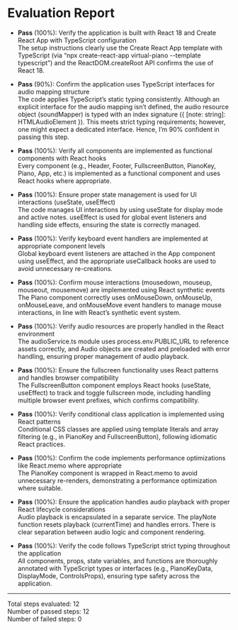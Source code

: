 # Evaluation Report

- **Pass** (100%): Verify the application is built with React 18 and Create React App with TypeScript configuration  
  The setup instructions clearly use the Create React App template with TypeScript (via “npx create-react-app virtual-piano --template typescript”) and the ReactDOM.createRoot API confirms the use of React 18.

- **Pass** (90%): Confirm the application uses TypeScript interfaces for audio mapping structure  
  The code applies TypeScript’s static typing consistently. Although an explicit interface for the audio mapping isn’t defined, the audio resource object (soundMapper) is typed with an index signature ({ [note: string]: HTMLAudioElement }). This meets strict typing requirements; however, one might expect a dedicated interface. Hence, I’m 90% confident in passing this step.

- **Pass** (100%): Verify all components are implemented as functional components with React hooks  
  Every component (e.g., Header, Footer, FullscreenButton, PianoKey, Piano, App, etc.) is implemented as a functional component and uses React hooks where appropriate.

- **Pass** (100%): Ensure proper state management is used for UI interactions (useState, useEffect)  
  The code manages UI interactions by using useState for display mode and active notes. useEffect is used for global event listeners and handling side effects, ensuring the state is correctly managed.

- **Pass** (100%): Verify keyboard event handlers are implemented at appropriate component levels  
  Global keyboard event listeners are attached in the App component using useEffect, and the appropriate useCallback hooks are used to avoid unnecessary re-creations.

- **Pass** (100%): Confirm mouse interactions (mousedown, mouseup, mouseout, mousemove) are implemented using React synthetic events  
  The Piano component correctly uses onMouseDown, onMouseUp, onMouseLeave, and onMouseMove event handlers to manage mouse interactions, in line with React’s synthetic event system.

- **Pass** (100%): Verify audio resources are properly handled in the React environment  
  The audioService.ts module uses process.env.PUBLIC_URL to reference assets correctly, and Audio objects are created and preloaded with error handling, ensuring proper management of audio playback.

- **Pass** (100%): Ensure the fullscreen functionality uses React patterns and handles browser compatibility  
  The FullscreenButton component employs React hooks (useState, useEffect) to track and toggle fullscreen mode, including handling multiple browser event prefixes, which confirms compatibility.

- **Pass** (100%): Verify conditional class application is implemented using React patterns  
  Conditional CSS classes are applied using template literals and array filtering (e.g., in PianoKey and FullscreenButton), following idiomatic React practices.

- **Pass** (100%): Confirm the code implements performance optimizations like React.memo where appropriate  
  The PianoKey component is wrapped in React.memo to avoid unnecessary re-renders, demonstrating a performance optimization where suitable.

- **Pass** (100%): Ensure the application handles audio playback with proper React lifecycle considerations  
  Audio playback is encapsulated in a separate service. The playNote function resets playback (currentTime) and handles errors. There is clear separation between audio logic and component rendering.

- **Pass** (100%): Verify the code follows TypeScript strict typing throughout the application  
  All components, props, state variables, and functions are thoroughly annotated with TypeScript types or interfaces (e.g., PianoKeyData, DisplayMode, ControlsProps), ensuring type safety across the application.

---

Total steps evaluated: 12  
Number of passed steps: 12  
Number of failed steps: 0